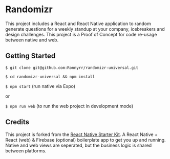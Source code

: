 # Randomizr
This project includes a React and React Native application to random generate questions for a weekly standup at your company, icebreakers and design challenges. This project is a Proof of Concept for code re-usage between native and web.

## Getting Started
`$ git clone git@github.com:Ronnyrr/randomizr-universal.git`

`$ cd randomizr-universal && npm install`

`$ npm start` (run native via Expo)

or

`$ npm run web` (to run the web project in development mode)

## Credits
This project is forked from the [React Native Starter Kit](https://github.com/mcnamee/react-native-starter-kit). A React Native + React (web) & Firebase (optional) boilerplate app to get you up and running. Native and web views are seperated, but the business logic is shared between platforms.